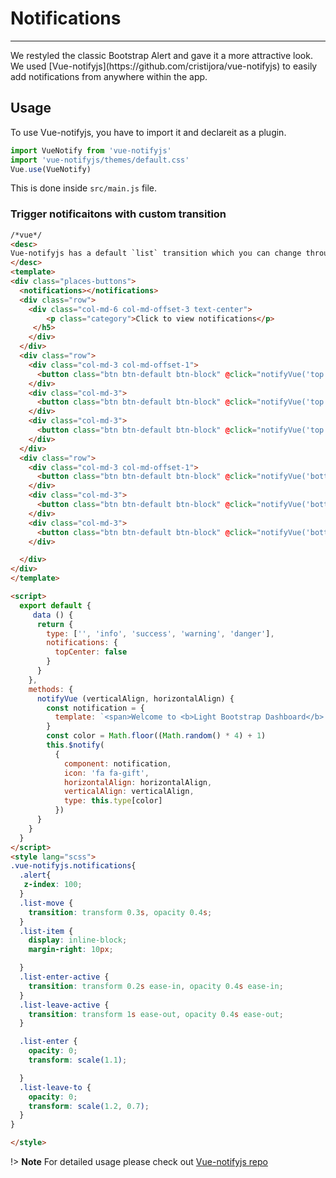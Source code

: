 # Notifications

<hr>
We restyled the classic Bootstrap Alert and gave it a more attractive look.
We used [Vue-notifyjs](https://github.com/cristijora/vue-notifyjs) to easily add notifications from anywhere within the app.

## Usage
To use Vue-notifyjs, you have to import it and declareit as a plugin.
```js
import VueNotify from 'vue-notifyjs'
import 'vue-notifyjs/themes/default.css'
Vue.use(VueNotify)
```
This is done inside `src/main.js` file.

### Trigger notificaitons with custom transition
```html
/*vue*/
<desc>
Vue-notifyjs has a default `list` transition which you can change through css in order to achieve your desired notification transition
</desc>
<template>
<div class="places-buttons">
  <notifications></notifications>
  <div class="row">
    <div class="col-md-6 col-md-offset-3 text-center">
        <p class="category">Click to view notifications</p>
     </h5>
    </div>
  </div>
  <div class="row">
    <div class="col-md-3 col-md-offset-1">
      <button class="btn btn-default btn-block" @click="notifyVue('top', 'left')">Top Left</button>
    </div>
    <div class="col-md-3">
      <button class="btn btn-default btn-block" @click="notifyVue('top', 'center')">Top Center</button>
    </div>
    <div class="col-md-3">
      <button class="btn btn-default btn-block" @click="notifyVue('top', 'right')">Top Right</button>
    </div>
  </div>
  <div class="row">
    <div class="col-md-3 col-md-offset-1">
      <button class="btn btn-default btn-block" @click="notifyVue('bottom', 'left')">Bottom Left</button>
    </div>
    <div class="col-md-3">
      <button class="btn btn-default btn-block" @click="notifyVue('bottom', 'center')">Bottom Center</button>
    </div>
    <div class="col-md-3">
      <button class="btn btn-default btn-block" @click="notifyVue('bottom', 'right')">Bottom Right</button>
    </div>

  </div>
</div>
</template>

<script>
  export default {
     data () {
      return {
        type: ['', 'info', 'success', 'warning', 'danger'],
        notifications: {
          topCenter: false
        }
      }
    },
    methods: {
      notifyVue (verticalAlign, horizontalAlign) {
        const notification = {
          template: `<span>Welcome to <b>Light Bootstrap Dashboard</b> - a beautiful freebie for every web developer.</span>`
        }
        const color = Math.floor((Math.random() * 4) + 1)
        this.$notify(
          {
            component: notification,
            icon: 'fa fa-gift',
            horizontalAlign: horizontalAlign,
            verticalAlign: verticalAlign,
            type: this.type[color]
          })
      }
    }
  }
</script>
<style lang="scss">
.vue-notifyjs.notifications{
  .alert{
   z-index: 100;
  }
  .list-move {
    transition: transform 0.3s, opacity 0.4s;
  }
  .list-item {
    display: inline-block;
    margin-right: 10px;

  }
  .list-enter-active {
    transition: transform 0.2s ease-in, opacity 0.4s ease-in;
  }
  .list-leave-active {
    transition: transform 1s ease-out, opacity 0.4s ease-out;
  }

  .list-enter {
    opacity: 0;
    transform: scale(1.1);

  }
  .list-leave-to {
    opacity: 0;
    transform: scale(1.2, 0.7);
  }
}

</style>
```

!> **Note** For detailed usage please check out [Vue-notifyjs repo](https://github.com/cristijora/vue-notifyjs)
